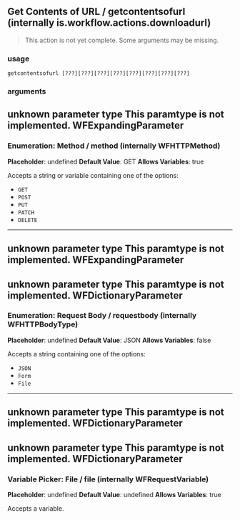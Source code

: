 
## Get Contents of URL / getcontentsofurl (internally is.workflow.actions.downloadurl)

> This action is not yet complete. Some arguments may be missing.

### usage
`getcontentsofurl [???][???][???][???][???][???][???][???]`

### arguments
unknown parameter type This paramtype is not implemented. WFExpandingParameter
---
### Enumeration: Method / method (internally WFHTTPMethod)
**Placeholder**: undefined
**Default Value**: GET
**Allows Variables**: true


Accepts a string 
or variable
containing one of the options:

- `GET`
- `POST`
- `PUT`
- `PATCH`
- `DELETE`
---
unknown parameter type This paramtype is not implemented. WFExpandingParameter
---
unknown parameter type This paramtype is not implemented. WFDictionaryParameter
---
### Enumeration: Request Body / requestbody (internally WFHTTPBodyType)
**Placeholder**: undefined
**Default Value**: JSON
**Allows Variables**: false


Accepts a string 
containing one of the options:

- `JSON`
- `Form`
- `File`
---
unknown parameter type This paramtype is not implemented. WFDictionaryParameter
---
unknown parameter type This paramtype is not implemented. WFDictionaryParameter
---
### Variable Picker: File / file (internally WFRequestVariable)
**Placeholder**: undefined
**Default Value**: undefined
**Allows Variables**: true


Accepts a variable.
